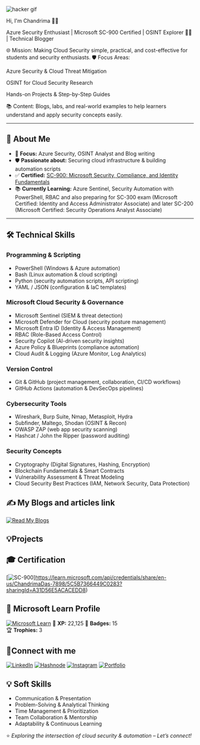 ![hacker gif](https://github.com/user-attachments/assets/07c85f80-d9cf-4902-8655-392ab0407637)


Hi, I'm Chandrima 👩‍💻

Azure Security Enthusiast | Microsoft SC-900 Certified | OSINT Explorer 🕵️‍♀️ | Technical Blogger

🌐 Mission: Making Cloud Security simple, practical, and cost-effective for students and security enthusiasts.
🛡 Focus Areas:

Azure Security & Cloud Threat Mitigation

OSINT for Cloud Security Research

Hands-on Projects & Step-by-Step Guides

📚 Content: Blogs, labs, and real-world examples to help learners understand and apply security concepts easily.

---

## 🚀 About Me
- 🎯 **Focus:** Azure Security, OSINT Analyst and Blog writing
- 🛡 **Passionate about:** Securing cloud infrastructure & building automation scripts
- ✅ **Certified:** [SC-900: Microsoft Security, Compliance, and Identity Fundamentals](https://learn.microsoft.com/api/credentials/share/en-us/ChandrimaDas-7898/5C5B7366449C0283?sharingId=A31D56E5ACACEDD8)
- 📚 **Currently Learning:** Azure Sentinel, Security Automation with PowerShell, RBAC and also preparing for SC-300 exam (Microsoft Certified: Identity and Access Administrator Associate) and later SC-200 (Microsoft Certified: Security Operations Analyst Associate)

---

## 🛠 Technical Skills

### **Programming & Scripting**
- PowerShell (Windows & Azure automation)  
- Bash (Linux automation & cloud scripting)  
- Python (security automation scripts, API scripting)  
- YAML / JSON (configuration & IaC templates)

### **Microsoft Cloud Security & Governance**
- Microsoft Sentinel (SIEM & threat detection)  
- Microsoft Defender for Cloud (security posture management)  
- Microsoft Entra ID (Identity & Access Management)  
- RBAC (Role-Based Access Control)  
- Security Copilot (AI-driven security insights)  
- Azure Policy & Blueprints (compliance automation)  
- Cloud Audit & Logging (Azure Monitor, Log Analytics)

### **Version Control**
- Git & GitHub (project management, collaboration, CI/CD workflows)  
- GitHub Actions (automation & DevSecOps pipelines)

### **Cybersecurity Tools**
- Wireshark, Burp Suite, Nmap, Metasploit, Hydra  
- Subfinder, Maltego, Shodan (OSINT & Recon)  
- OWASP ZAP (web app security scanning)  
- Hashcat / John the Ripper (password auditing)  

### **Security Concepts**
- Cryptography (Digital Signatures, Hashing, Encryption)  
- Blockchain Fundamentals & Smart Contracts  
- Vulnerability Assessment & Threat Modeling  
- Cloud Security Best Practices (IAM, Network Security, Data Protection)

## ✍️ My Blogs and articles link
[![Read My Blogs](https://img.shields.io/badge/Blogs-Read%20Here-blue?style=for-the-badge&logo=hashnode)](https://idksec.hashnode.dev/)

## 💡Projects









## 🎓 Certification
[![SC-900](https://img.shields.io/badge/SC--900-Security%20Compliance%20Identity-blue?style=for-the-badge&logo=microsoft)]https://learn.microsoft.com/api/credentials/share/en-us/ChandrimaDas-7898/5C5B7366449C0283?sharingId=A31D56E5ACACEDD8)

## 🏅 Microsoft Learn Profile
[![Microsoft Learn](https://img.shields.io/badge/Microsoft%20Learn-Profile-blue?style=for-the-badge&logo=microsoft)](https://learn.microsoft.com/en-us/users/chandrimadas-7898/)
🎯 **XP:** 22,125
🏅 **Badges:** 15  
🏆 **Trophies:** 3  

## 🌟Connect with me
[![LinkedIn](https://img.shields.io/badge/LinkedIn-0077B5?style=for-the-badge&logo=linkedin&logoColor=white)](https://www.linkedin.com/in/cybergirly-chandrima/)
[![Hashnode](https://img.shields.io/badge/Blog-Hashnode-2962FF?style=for-the-badge&logo=hashnode&logoColor=white)](https://idksec.hashnode.dev/)
[![Instagram](https://img.shields.io/badge/Instagram-E4405F?style=for-the-badge&logo=instagram&logoColor=white)](https://www.instagram.com/_peacedeprived_/)
[![Portfolio](https://img.shields.io/badge/Portfolio-Notion-000000?style=for-the-badge&logo=notion&logoColor=white)](https://www.notion.so/MY-PORTFOLIO-25977d271b628034812bc548c66bbd22?source=copy_link)

## 💡 Soft Skills
- Communication & Presentation  
- Problem-Solving & Analytical Thinking  
- Time Management & Prioritization  
- Team Collaboration & Mentorship  
- Adaptability & Continuous Learning  

⭐ *Exploring the intersection of cloud security & automation – Let’s connect!*

